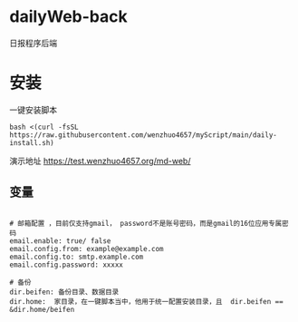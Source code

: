 # dailyWeb-back
日报程序后端

# 安装

一键安装脚本

`bash <(curl -fsSL https://raw.githubusercontent.com/wenzhuo4657/myScript/main/daily-install.sh)`

演示地址
https://test.wenzhuo4657.org/md-web/



## 变量
```

# 邮箱配置 ，目前仅支持gmail， password不是账号密码，而是gmail的16位应用专属密码
email.enable: true/ false
email.config.from: example@example.com
email.config.to: smtp.example.com
email.config.password: xxxxx   

# 备份
dir.beifen: 备份目录、数据目录
dir.home:  家目录，在一键脚本当中，他用于统一配置安装目录，且  dir.beifen == &dir.home/beifen
```
